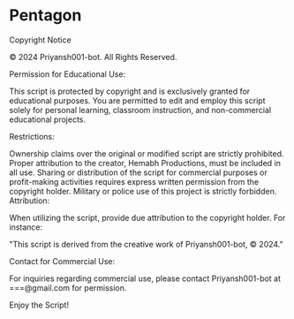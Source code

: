 # Pentagon
Copyright Notice

© 2024 Priyansh001-bot. All Rights Reserved.

Permission for Educational Use:

This script is protected by copyright and is exclusively granted for educational purposes. You are permitted to edit and employ this script solely for personal learning, classroom instruction, and non-commercial educational projects.

Restrictions:

Ownership claims over the original or modified script are strictly prohibited.
Proper attribution to the creator, Hemabh Productions, must be included in all use.
Sharing or distribution of the script for commercial purposes or profit-making activities requires express written permission from the copyright holder.
Military or police use of this project is strictly forbidden.
Attribution:

When utilizing the script, provide due attribution to the copyright holder. For instance:

"This script is derived from the creative work of Priyansh001-bot, © 2024."

Contact for Commercial Use:

For inquiries regarding commercial use, please contact Priyansh001-bot at ===@gmail.com for permission.

Enjoy the Script!
